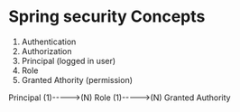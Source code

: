# Spring security Concepts

1. Authentication
2. Authorization
3. Principal (logged in user)
4. Role
5. Granted Athority (permission)

Principal (1)----->(N) Role (1)----->(N) Granted Authority
